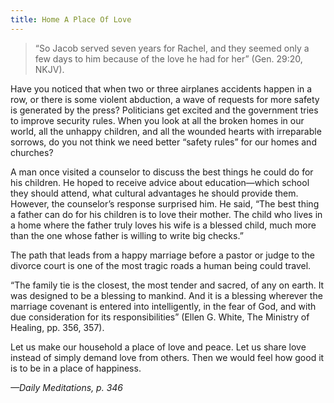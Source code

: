 ```yaml
---
title: Home A Place Of Love
---
```


> <p></p>
> “So Jacob served seven years for Rachel, and they seemed only a few days to him because of the love he had for her” (Gen. 29:20, NKJV).

Have you noticed that when two or three airplanes accidents happen in a row, or there is some violent abduction, a wave of requests for more safety is generated by the press? Politicians get excited and the government tries to improve security rules. When you look at all the broken homes in our world, all the unhappy children, and all the wounded hearts with irreparable sorrows, do you not think we need better “safety rules” for our homes and churches?

A man once visited a counselor to discuss the best things he could do for his children. He hoped to receive advice about education—which school they should attend, what cultural advantages he should provide them. However, the counselor’s response surprised him. He said, “The best thing a father can do for his children is to love their mother. The child who lives in a home where the father truly loves his wife is a blessed child, much more than the one whose father is willing to write big checks.”

The path that leads from a happy marriage before a pastor or judge to the divorce court is one of the most tragic roads a human being could travel.

“The family tie is the closest, the most tender and sacred, of any on earth. It was designed to be a blessing to mankind. And it is a blessing wherever the marriage covenant is entered into intelligently, in the fear of God, and with due consideration for its responsibilities” (Ellen G. White, The Ministry of Healing, pp. 356, 357).

Let us make our household a place of love and peace. Let us share love instead of simply demand love from others. Then we would feel how good it is to be in a place of happiness.

_—Daily Meditations, p. 346_